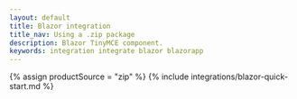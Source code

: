 ```yaml
---
layout: default
title: Blazor integration
title_nav: Using a .zip package
description: Blazor TinyMCE component.
keywords: integration integrate blazor blazorapp
---
```


{% assign productSource = "zip" %}
{% include integrations/blazor-quick-start.md %}
